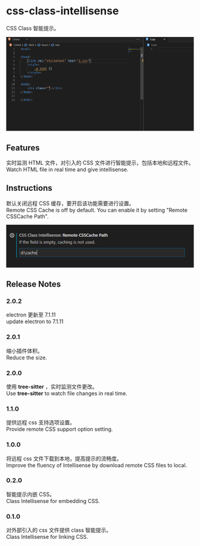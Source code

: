 # css-class-intellisense

CSS Class 智能提示。

![demo](./resources/readme/demo.gif)

## Features

实时监测 HTML 文件，对引入的 CSS 文件进行智能提示，包括本地和远程文件。  
Watch HTML file in real time and give intellisense.

## Instructions

默认关闭远程 CSS 缓存，要开启该功能需要进行设置。  
Remote CSS Cache is off by default. You can enable it by setting "Remote CSSCache Path".

![setting](./resources/readme/setting.png)

## Release Notes

### 2.0.2

electron 更新至 7.1.11  
update electron to 7.1.11

### 2.0.1

缩小插件体积。  
Reduce the size.

### 2.0.0

使用 **tree-sitter** ，实时监测文件更改。  
Use **tree-sitter** to watch file changes in real time.

### 1.1.0

提供远程 css 支持选项设置。  
Provide remote CSS support option setting.

### 1.0.0

将远程 css 文件下载到本地，提高提示的流畅度。  
Improve the fluency of Intellisense by download remote CSS files to local.

### 0.2.0

智能提示内嵌 CSS。  
Class Intellisense for embedding CSS.

### 0.1.0

对外部引入的 css 文件提供 class 智能提示。  
Class Intellisense for linking CSS.
